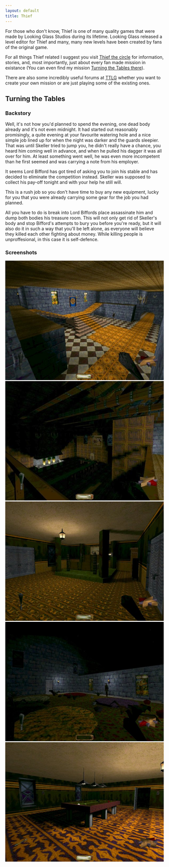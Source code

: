 ```yaml
---
layout: default
title: Thief
---
```


<div id='thief'>
    <p>For those who don't know, Thief is one of many quality games that were made by Looking Glass Studios during its lifetime. Looking Glass released a level editor for Thief and many, many new levels have been created by fans of the original game.</p>
    <p>For all things Thief related I suggest you visit <a href="http://www.thief-thecircle.com">Thief the circle</a> for information, stories, and, most importantly, just about every fan made mission in existance (You can even find my mission <a href="http://www.thief-thecircle.com/download.asp?fid=62">Turning the Tables there</a>).</p>
    <p>There are also some incredibly useful forums at <a href="http://www.ttlg.com/forums">TTLG</a> whether you want to create your own mission or are just playing some of the existing ones.</p>
    <h2>Turning the Tables</h2>
    <div id='backstory'>
        <h3>Backstory</h3>
        <p>Well, it's not how you'd planned to spend the evening, one dead body already and it's not even midnight. It had started out reasonably promisingly, a quite evening at your favourite watering hole and a nice simple job lined up for when the night was darker and the guards sleepier. That was until Skeller tried to jump you, he didn't really have a chance, you heard him coming well in advance, and when he pulled his dagger it was all over for him. At least something went well, he was even more incompetent than he first seemed and was carrying a note from his employer.</p>
        <p>It seems Lord Bifford has got tired of asking you to join his stable and has decided to eliminate the competition instead. Skeller was supposed to collect his pay-off tonight and with your help he still will.</p>
        <p>This is a rush job so you don't have time to buy any new equipment, lucky for you that you were already carrying some gear for the job you had planned.</p>
        <p>All you have to do is break into Lord Biffords place assassinate him and dump both bodies his treasure room. This will not only get rid of Skeller's body and stop Bifford's attempts to bury you before you're ready, but it will also do it in such a way that you'll be left alone, as everyone will believe they killed each other fighting about money. While killing people is unproffesional, in this case it is self-defence.</p>
    </div>
    <div id='screenshots'>
        <h3>Screenshots</h3>
        <a href='/images/thief/hall.jpg'>
        <img alt='Hallway' class='thumb' src='/images/thief/hall.jpg' />
        </a>
        <a href='/images/thief/dining1.jpg'>
        <img alt='Dining Room' class='thumb' src='/images/thief/dining1.jpg' />
        </a>
        <a href='/images/thief/master.jpg'>
        <img alt='Master Bedroom' class='thumb' src='/images/thief/master.jpg' />
        </a>
        <a href='/images/thief/roofguard.jpg'>
        <img alt='Roof' class='thumb' src='/images/thief/roofguard.jpg' />
        </a>
        <a href='/images/thief/snooker.jpg'>
        <img alt='Snooker Room' class='thumb' src='/images/thief/snooker.jpg' />
        </a>
    </div>
</div>